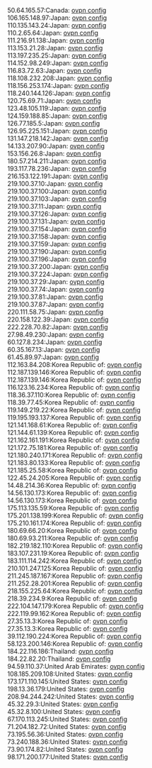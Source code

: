 50.64.165.57:Canada: [ovpn config](vpn/50_64_165_57.ovpn)  
106.165.148.97:Japan: [ovpn config](vpn/106_165_148_97.ovpn)  
110.135.143.24:Japan: [ovpn config](vpn/110_135_143_24.ovpn)  
110.2.65.64:Japan: [ovpn config](vpn/110_2_65_64.ovpn)  
111.216.91.138:Japan: [ovpn config](vpn/111_216_91_138.ovpn)  
113.153.21.28:Japan: [ovpn config](vpn/113_153_21_28.ovpn)  
113.197.235.25:Japan: [ovpn config](vpn/113_197_235_25.ovpn)  
114.152.98.249:Japan: [ovpn config](vpn/114_152_98_249.ovpn)  
116.83.72.63:Japan: [ovpn config](vpn/116_83_72_63.ovpn)  
118.108.232.208:Japan: [ovpn config](vpn/118_108_232_208.ovpn)  
118.156.253.174:Japan: [ovpn config](vpn/118_156_253_174.ovpn)  
118.240.144.126:Japan: [ovpn config](vpn/118_240_144_126.ovpn)  
120.75.69.71:Japan: [ovpn config](vpn/120_75_69_71.ovpn)  
123.48.105.119:Japan: [ovpn config](vpn/123_48_105_119.ovpn)  
124.159.188.85:Japan: [ovpn config](vpn/124_159_188_85.ovpn)  
126.77.185.5:Japan: [ovpn config](vpn/126_77_185_5.ovpn)  
126.95.225.151:Japan: [ovpn config](vpn/126_95_225_151.ovpn)  
131.147.218.142:Japan: [ovpn config](vpn/131_147_218_142.ovpn)  
14.133.207.90:Japan: [ovpn config](vpn/14_133_207_90.ovpn)  
153.156.26.8:Japan: [ovpn config](vpn/153_156_26_8.ovpn)  
180.57.214.211:Japan: [ovpn config](vpn/180_57_214_211.ovpn)  
193.117.78.236:Japan: [ovpn config](vpn/193_117_78_236.ovpn)  
216.153.122.191:Japan: [ovpn config](vpn/216_153_122_191.ovpn)  
219.100.37.10:Japan: [ovpn config](vpn/219_100_37_10.ovpn)  
219.100.37.100:Japan: [ovpn config](vpn/219_100_37_100.ovpn)  
219.100.37.103:Japan: [ovpn config](vpn/219_100_37_103.ovpn)  
219.100.37.11:Japan: [ovpn config](vpn/219_100_37_11.ovpn)  
219.100.37.126:Japan: [ovpn config](vpn/219_100_37_126.ovpn)  
219.100.37.131:Japan: [ovpn config](vpn/219_100_37_131.ovpn)  
219.100.37.154:Japan: [ovpn config](vpn/219_100_37_154.ovpn)  
219.100.37.158:Japan: [ovpn config](vpn/219_100_37_158.ovpn)  
219.100.37.159:Japan: [ovpn config](vpn/219_100_37_159.ovpn)  
219.100.37.190:Japan: [ovpn config](vpn/219_100_37_190.ovpn)  
219.100.37.196:Japan: [ovpn config](vpn/219_100_37_196.ovpn)  
219.100.37.200:Japan: [ovpn config](vpn/219_100_37_200.ovpn)  
219.100.37.224:Japan: [ovpn config](vpn/219_100_37_224.ovpn)  
219.100.37.29:Japan: [ovpn config](vpn/219_100_37_29.ovpn)  
219.100.37.74:Japan: [ovpn config](vpn/219_100_37_74.ovpn)  
219.100.37.81:Japan: [ovpn config](vpn/219_100_37_81.ovpn)  
219.100.37.87:Japan: [ovpn config](vpn/219_100_37_87.ovpn)  
220.111.58.75:Japan: [ovpn config](vpn/220_111_58_75.ovpn)  
220.158.122.39:Japan: [ovpn config](vpn/220_158_122_39.ovpn)  
222.228.70.82:Japan: [ovpn config](vpn/222_228_70_82.ovpn)  
27.98.49.230:Japan: [ovpn config](vpn/27_98_49_230.ovpn)  
60.127.8.234:Japan: [ovpn config](vpn/60_127_8_234.ovpn)  
60.35.167.13:Japan: [ovpn config](vpn/60_35_167_13.ovpn)  
61.45.89.97:Japan: [ovpn config](vpn/61_45_89_97.ovpn)  
112.163.84.208:Korea Republic of: [ovpn config](vpn/112_163_84_208.ovpn)  
112.187.139.146:Korea Republic of: [ovpn config](vpn/112_187_139_146.ovpn)  
112.187.139.146:Korea Republic of: [ovpn config](vpn/112_187_139_146.ovpn)  
116.123.16.234:Korea Republic of: [ovpn config](vpn/116_123_16_234.ovpn)  
118.36.37.110:Korea Republic of: [ovpn config](vpn/118_36_37_110.ovpn)  
118.39.77.45:Korea Republic of: [ovpn config](vpn/118_39_77_45.ovpn)  
119.149.219.22:Korea Republic of: [ovpn config](vpn/119_149_219_22.ovpn)  
119.195.193.137:Korea Republic of: [ovpn config](vpn/119_195_193_137.ovpn)  
121.141.168.61:Korea Republic of: [ovpn config](vpn/121_141_168_61.ovpn)  
121.144.61.139:Korea Republic of: [ovpn config](vpn/121_144_61_139.ovpn)  
121.162.161.191:Korea Republic of: [ovpn config](vpn/121_162_161_191.ovpn)  
121.172.75.181:Korea Republic of: [ovpn config](vpn/121_172_75_181.ovpn)  
121.180.240.171:Korea Republic of: [ovpn config](vpn/121_180_240_171.ovpn)  
121.183.80.133:Korea Republic of: [ovpn config](vpn/121_183_80_133.ovpn)  
121.185.25.58:Korea Republic of: [ovpn config](vpn/121_185_25_58.ovpn)  
122.45.24.205:Korea Republic of: [ovpn config](vpn/122_45_24_205.ovpn)  
14.48.214.36:Korea Republic of: [ovpn config](vpn/14_48_214_36.ovpn)  
14.56.130.173:Korea Republic of: [ovpn config](vpn/14_56_130_173.ovpn)  
14.56.130.173:Korea Republic of: [ovpn config](vpn/14_56_130_173.ovpn)  
175.113.135.59:Korea Republic of: [ovpn config](vpn/175_113_135_59.ovpn)  
175.201.138.199:Korea Republic of: [ovpn config](vpn/175_201_138_199.ovpn)  
175.210.161.174:Korea Republic of: [ovpn config](vpn/175_210_161_174.ovpn)  
180.69.66.20:Korea Republic of: [ovpn config](vpn/180_69_66_20.ovpn)  
180.69.93.211:Korea Republic of: [ovpn config](vpn/180_69_93_211.ovpn)  
182.219.182.110:Korea Republic of: [ovpn config](vpn/182_219_182_110.ovpn)  
183.107.231.19:Korea Republic of: [ovpn config](vpn/183_107_231_19.ovpn)  
183.111.114.242:Korea Republic of: [ovpn config](vpn/183_111_114_242.ovpn)  
210.101.247.125:Korea Republic of: [ovpn config](vpn/210_101_247_125.ovpn)  
211.245.187.167:Korea Republic of: [ovpn config](vpn/211_245_187_167.ovpn)  
211.252.28.201:Korea Republic of: [ovpn config](vpn/211_252_28_201.ovpn)  
218.155.225.64:Korea Republic of: [ovpn config](vpn/218_155_225_64.ovpn)  
218.39.234.9:Korea Republic of: [ovpn config](vpn/218_39_234_9.ovpn)  
222.104.147.179:Korea Republic of: [ovpn config](vpn/222_104_147_179.ovpn)  
222.119.99.162:Korea Republic of: [ovpn config](vpn/222_119_99_162.ovpn)  
27.35.13.3:Korea Republic of: [ovpn config](vpn/27_35_13_3.ovpn)  
27.35.13.3:Korea Republic of: [ovpn config](vpn/27_35_13_3.ovpn)  
39.112.190.224:Korea Republic of: [ovpn config](vpn/39_112_190_224.ovpn)  
58.123.200.146:Korea Republic of: [ovpn config](vpn/58_123_200_146.ovpn)  
184.22.116.186:Thailand: [ovpn config](vpn/184_22_116_186.ovpn)  
184.22.82.20:Thailand: [ovpn config](vpn/184_22_82_20.ovpn)  
94.59.110.37:United Arab Emirates: [ovpn config](vpn/94_59_110_37.ovpn)  
108.185.209.108:United States: [ovpn config](vpn/108_185_209_108.ovpn)  
173.171.110.145:United States: [ovpn config](vpn/173_171_110_145.ovpn)  
198.13.36.179:United States: [ovpn config](vpn/198_13_36_179.ovpn)  
208.94.244.242:United States: [ovpn config](vpn/208_94_244_242.ovpn)  
45.32.29.3:United States: [ovpn config](vpn/45_32_29_3.ovpn)  
45.32.8.100:United States: [ovpn config](vpn/45_32_8_100.ovpn)  
67.170.113.245:United States: [ovpn config](vpn/67_170_113_245.ovpn)  
71.204.182.72:United States: [ovpn config](vpn/71_204_182_72.ovpn)  
73.195.56.36:United States: [ovpn config](vpn/73_195_56_36.ovpn)  
73.240.188.36:United States: [ovpn config](vpn/73_240_188_36.ovpn)  
73.90.174.82:United States: [ovpn config](vpn/73_90_174_82.ovpn)  
98.171.200.177:United States: [ovpn config](vpn/98_171_200_177.ovpn)  
